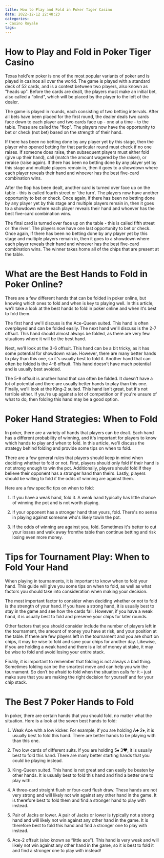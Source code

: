 ```yaml
---
title: How to Play and Fold in Poker Tiger Casino
date: 2022-12-12 22:48:23
categories:
- Casino Royale
tags:
---
```



#  How to Play and Fold in Poker Tiger Casino

Texas hold'em poker is one of the most popular variants of poker and is played in casinos all over the world. The game is played with a standard deck of 52 cards, and is a contest between two players, also known as "heads up". Before the cards are dealt, the players must make an initial bet, also called a "blind", which will be placed by the player to the left of the dealer.

The game is played in rounds, each consisting of two betting intervals. After all bets have been placed for the first round, the dealer deals two cards face down to each player and two cards face up - one at a time - to the table. These are called the "flop". The players now have the opportunity to bet or check (not bet) based on the strength of their hand.

If there has been no betting done by any player yet by this stage, then the player who opened betting for that particular round must check if no one raises. If someone does raise, then subsequent players must either fold (give up their hand), call (match the amount wagered by the raiser), or reraise (raise again). If there has been no betting done by any player yet by this stage and multiple players remain in, then it goes to a showdown where each player reveals their hand and whoever has the best five-card combination wins.

After the flop has been dealt, another card is turned over face up on the table - this is called fourth street or 'the turn'. The players now have another opportunity to bet or check. Once again, if there has been no betting done by any player yet by this stage and multiple players remain in, then it goes to a showdown where each player reveals their hand and whoever has the best five-card combination wins.

The final card is turned over face up on the table - this is called fifth street or 'the river'. The players now have one last opportunity to bet or check. Once again, if there has been no betting done by any player yet by this stage and multiple players remain in, then it goes to a showdown where each player reveals their hand and whoever has the best five-card combination wins. The winner takes home all of the chips that are present at the table.

#  What are the Best Hands to Fold in Poker Online?

There are a few different hands that can be folded in poker online, but knowing which ones to fold and when is key to playing well. In this article, we'll take a look at the best hands to fold in poker online and when it's best to fold them.

The first hand we'll discuss is the Ace-Queen suited. This hand is often overplayed and can be folded easily. The next hand we'll discuss is the 2-7 offsuit. This hand should almost always be folded, as there are very few situations where it will be the best hand.

Next, we'll look at the 3-6 offsuit. This hand can be a bit tricky, as it has some potential for showdown value. However, there are many better hands to play than this one, so it's usually best to fold it. Another hand that can often be folded is the 4-8 offsuit. This hand doesn't have much potential and is usually best avoided.

The 5-9 offsuit is another hand that can often be folded. It doesn't have a lot of potential and there are usually better hands to play than this one. Finally, we'll look at the King-2 suited. This hand isn't great, but it's not terrible either. If you're up against a lot of competition or if you're unsure of what to do, then folding this hand may be a good option.

#  Poker Hand Strategies: When to Fold

In poker, there are a variety of hands that players can be dealt. Each hand has a different probability of winning, and it's important for players to know which hands to play and when to fold. In this article, we'll discuss the strategy behind folding and provide some tips on when to fold.

There are a few general rules that players should keep in mind when deciding whether to fold or not. First, players should only fold if their hand is not strong enough to win the pot. Additionally, players should fold if they believe their opponent has a stronger hand than theirs. Lastly, players should be willing to fold if the odds of winning are against them.

Here are a few specific tips on when to fold:

1) If you have a weak hand, fold it. A weak hand typically has little chance of winning the pot and is not worth playing.

2) If your opponent has a stronger hand than yours, fold. There's no sense in playing against someone who's likely towin the pot.

3) If the odds of winning are against you, fold. Sometimes it's better to cut your losses and walk away fromthe table than continue betting and risk losing even more money.

#  Tips for Tournament Play: When to Fold Your Hand

When playing in tournaments, it is important to know when to fold your hand. This guide will give you some tips on when to fold, as well as what factors you should take into consideration when making your decision.

The most important factor to consider when deciding whether or not to fold is the strength of your hand. If you have a strong hand, it is usually best to stay in the game and see how the cards fall. However, if you have a weak hand, it is usually best to fold and preserve your chips for later rounds.

Other factors that you should consider include the number of players left in the tournament, the amount of money you have at risk, and your position at the table. If there are few players left in the tournament and you are short on chips, it may be wise to fold and save your chips for another day. Likewise, if you are holding a weak hand and there is a lot of money at stake, it may be wise to fold and avoid losing your entire stack.

Finally, it is important to remember that folding is not always a bad thing. Sometimes folding can be the smartest move and can help you win the tournament. So don’t be afraid to fold when the situation calls for it – just make sure that you are making the right decision for yourself and for your chip stack.

#  The Best 7 Poker Hands to Fold

In poker, there are certain hands that you should fold, no matter what the situation. Here is a look at the seven best hands to fold:

1. Weak Ace with a low kicker. For example, if you are holding A♣ 2♦, it is usually best to fold this hand. There are better hands to be playing with than this one.

2. Two low cards of different suits. If you are holding 5♠ 3♥, it is usually best to fold this hand. There are many better starting hands that you could be playing instead.

3. King-Queen suited. This hand is not great and can easily be beaten by other hands. It is usually best to fold this hand and find a better one to play with.

4. A three-card straight flush or four-card flush draw. These hands are not very strong and will likely not win against any other hand in the game. It is therefore best to fold them and find a stronger hand to play with instead.

5. Pair of Jacks or lower. A pair of Jacks or lower is typically not a strong hand and will likely not win against any other hand in the game. It is therefore best to fold this hand and find a stronger one to play with instead.

6. Ace-2 offsuit (also known as “little ace”). This hand is very weak and will likely not win against any other hand in the game, so it is best to fold it and find a stronger one to play with instead!